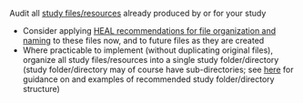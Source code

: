 Audit all [study files/resources](../terms/index.md#study-filesresources) already produced by or for your study
* Consider applying [HEAL recommendations for file organization and naming](../file-o-and-n/index.md) to these files now, and to future files as they are created
* Where practicable to implement (without duplicating original files), organize all study files/resources into a single study folder/directory (study folder/directory may of course have sub-directories; see [here](../guidance/file-org.md) for guidance on and examples of recommended study folder/directory structure)